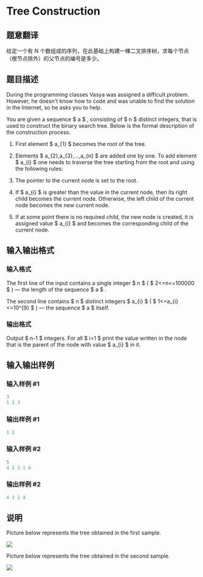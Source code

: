 # Tree Construction

## 题意翻译

给定一个有 N 个数组成的序列，在此基础上构建一棵二叉排序树，求每个节点（根节点除外）的父节点的编号是多少。

## 题目描述

During the programming classes Vasya was assigned a difficult problem. However, he doesn't know how to code and was unable to find the solution in the Internet, so he asks you to help.

You are given a sequence $ a $ , consisting of $ n $ distinct integers, that is used to construct the binary search tree. Below is the formal description of the construction process.

1. First element $ a_{1} $ becomes the root of the tree.

2. Elements $ a_{2},a_{3},...,a_{n} $ are added one by one. To add element $ a_{i} $ one needs to traverse the tree starting from the root and using the following rules:

1. The pointer to the current node is set to the root.

2. If $ a_{i} $ is greater than the value in the current node, then its right child becomes the current node. Otherwise, the left child of the current node becomes the new current node.

3. If at some point there is no required child, the new node is created, it is assigned value $ a_{i} $ and becomes the corresponding child of the current node.

## 输入输出格式

### 输入格式

The first line of the input contains a single integer $ n $ ( $ 2<=n<=100000 $ ) — the length of the sequence $ a $ .

The second line contains $ n $ distinct integers $ a_{i} $ ( $ 1<=a_{i}<=10^{9} $ ) — the sequence $ a $ itself.

### 输出格式

Output $ n-1 $ integers. For all $ i&gt;1 $ print the value written in the node that is the parent of the node with value $ a_{i} $ in it.

## 输入输出样例

### 输入样例 #1

```cpp
3
1 2 3

```
### 输出样例 #1

```cpp
1 2

```
### 输入样例 #2

```cpp
5
4 2 3 1 6

```
### 输出样例 #2

```cpp
4 2 2 4

```
## 说明

Picture below represents the tree obtained in the first sample.

![](https://cdn.luogu.com.cn/upload/vjudge_pic/CF675D/81b08320b33046f6dd8d383835aa5713076f0650.png)

Picture below represents the tree obtained in the second sample.

![](https://cdn.luogu.com.cn/upload/vjudge_pic/CF675D/a69a26d019b1bf51600e9935b0aa85fc4fdf5e99.png)

